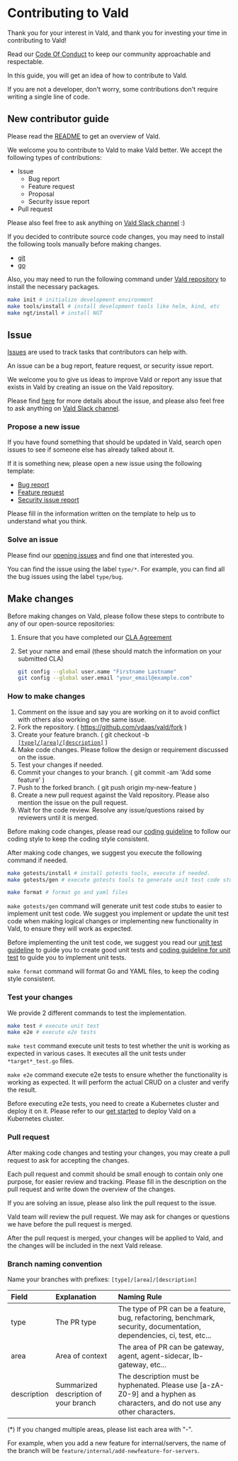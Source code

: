 # Contributing to Vald

Thank you for your interest in Vald, and thank you for investing your time in contributing to Vald!

Read our [Code Of Conduct](https://github.com/vdaas/vald/blob/main/CODE_OF_CONDUCT.md) to keep our community approachable and respectable.

In this guide, you will get an idea of how to contribute to Vald.

If you are not a developer, don't worry, some contributions don't require writing a single line of code.

## New contributor guide

Please read the [README](https://github.com/vdaas/vald/blob/main/README.md) to get an overview of Vald.

We welcome you to contribute to Vald to make Vald better. We accept the following types of contributions:

- Issue
  - Bug report
  - Feature request
  - Proposal
  - Security issue report
- Pull request

Please also feel free to ask anything on [Vald Slack channel](https://join.slack.com/t/vald-community/shared_invite/zt-db2ky9o4-R_9p2sVp8xRwztVa8gfnPA) :)

If you decided to contribute source code changes, you may need to install the following tools manually before making changes.

- [git](https://git-scm.com/)
- [go](https://go.dev/)

Also, you may need to run the following command under [Vald repository](https://github.com/vdaas/vald) to install the necessary packages.

```bash
make init # initialize development environment
make tools/install # install development tools like helm, kind, etc
make ngt/install # install NGT
```

## Issue

[Issues](https://github.com/vdaas/vald/issues) are used to track tasks that contributors can help with.

An issue can be a bug report, feature request, or security issue report.

We welcome you to give us ideas to improve Vald or report any issue that exists in Vald by creating an issue on the Vald repository.

Please find [here](../contributing/issue.md) for more details about the issue, and please also feel free to ask anything on [Vald Slack channel](https://join.slack.com/t/vald-community/shared_invite/zt-db2ky9o4-R_9p2sVp8xRwztVa8gfnPA).

### Propose a new issue

If you have found something that should be updated in Vald, search open issues to see if someone else has already talked about it.

If it is something new, please open a new issue using the following template:

- [Bug report](https://github.com/vdaas/vald/issues/new?assignees=&labels=type%2Fbug%2C+priority%2Fmedium%2C+team%2Fcore&template=bug_report.md&title=)
- [Feature request](https://github.com/vdaas/vald/issues/new?assignees=&labels=type%2Ffeature%2C+priority%2Flow%2C+team%2Fcore&template=feature_request.md&title=)
- [Security issue report](https://github.com/vdaas/vald/issues/new?assignees=&labels=type%2Fsecurity%2C+priority%2Fmedium%2C+team%2Fcore%2C+team%2Fsre&template=security_issue_report.md&title=)

Please fill in the information written on the template to help us to understand what you think.

### Solve an issue

Please find our [opening issues](https://github.com/vdaas/vald/issues) and find one that interested you.

You can find the issue using the label `type/*`. For example, you can find all the bug issues using the label `type/bug`.

## Make changes

Before making changes on Vald, please follow these steps to contribute to any of our open-source repositories:

1. Ensure that you have completed our [CLA Agreement](https://cla-assistant.io/vdaas/vald)
2. Set your name and email (these should match the information on your submitted CLA)

   ```bash
   git config --global user.name "Firstname Lastname"
   git config --global user.email "your_email@example.com"
   ```

### How to make changes

1. Comment on the issue and say you are working on it to avoid conflict with others also working on the same issue.
2. Fork the repository. ( https://github.com/vdaas/vald/fork )
3. Create your feature branch. ( git checkout -b [`[type]/[area]/[description]`](#Branch-naming-convention) )
4. Make code changes. Please follow the design or requirement discussed on the issue.
5. Test your changes if needed.
6. Commit your changes to your branch. ( git commit -am 'Add some feature' )
7. Push to the forked branch. ( git push origin my-new-feature )
8. Create a new pull request against the Vald repository. Please also mention the issue on the pull request.
9. Wait for the code review. Resolve any issue/questions raised by reviewers until it is merged.

Before making code changes, please read our [coding guideline](./docs/contributing/coding-style.md) to follow our coding style to keep the coding style consistent.

After making code changes, we suggest you execute the following command if needed.

```bash
make gotests/install # install gotests tools, execute if needed.
make gotests/gen # execute gotests tools to generate unit test code stubs.

make format # format go and yaml files
```

`make gotests/gen` command will generate unit test code stubs to easier to implement unit test code.
We suggest you implement or update the unit test code when making logical changes or implementing new functionality in Vald, to ensure they will work as expected.

Before implementing the unit test code, we suggest you read our [unit test guideline](./docs/contributing/unit-test-guideline.md) to guide you to create good unit tests and [coding guideline for unit test](./docs/contributing/coding-style.md#test) to guide you to implement unit tests.

`make format` command will format Go and YAML files, to keep the coding style consistent.

### Test your changes

We provide 2 different commands to test the implementation.

```bash
make test # execute unit test
make e2e # execute e2e tests
```

`make test` command execute unit tests to test whether the unit is working as expected in various cases. It executes all the unit tests under `*target*_test.go` files.

`make e2e` command execute e2e tests to ensure whether the functionality is working as expected. It will perform the actual CRUD on a cluster and verify the result.

Before executing e2e tests, you need to create a Kubernetes cluster and deploy it on it. Please refer to our [get started](./docs/tutorial/get-started.md) to deploy Vald on a Kubernetes cluster.

### Pull request

After making code changes and testing your changes, you may create a pull request to ask for accepting the changes.

Each pull request and commit should be small enough to contain only one purpose, for easier review and tracking.
Please fill in the description on the pull request and write down the overview of the changes.

If you are solving an issue, please also link the pull request to the issue.

Vald team will review the pull request. We may ask for changes or questions we have before the pull request is merged.

After the pull request is merged, your changes will be applied to Vald, and the changes will be included in the next Vald release.

### Branch naming convention

Name your branches with prefixes: `[type]/[area]/[description]`

| Field       | Explanation                           | Naming Rule                                                                                                               |
| :---------- | :------------------------------------ | :------------------------------------------------------------------------------------------------------------------------ |
| type        | The PR type                           | The type of PR can be a feature, bug, refactoring, benchmark, security, documentation, dependencies, ci, test, etc...    |
| area        | Area of context                       | The area of PR can be gateway, agent, agent-sidecar, lb-gateway, etc...                                                |
| description | Summarized description of your branch | The description must be hyphenated. Please use [a-zA-Z0-9] and a hyphen as characters, and do not use any other characters. |

(\*) If you changed multiple areas, please list each area with "-".

For example, when you add a new feature for internal/servers, the name of the branch will be `feature/internal/add-newfeature-for-servers`.
